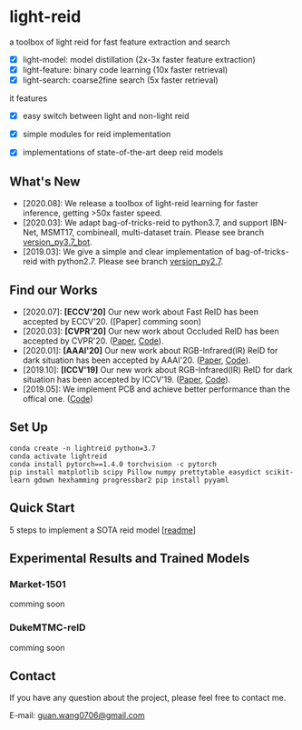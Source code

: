 # light-reid
a toolbox of light reid for fast feature extraction and search 
- [x] light-model: model distillation (2x-3x faster feature extraction)
- [x] light-feature: binary code learning (10x faster retrieval)
- [x] light-search: coarse2fine search (5x faster retrieval)

it features
- [x] easy switch between light and non-light reid
- [x] simple modules for reid implementation
- [x] implementations of state-of-the-art deep reid models 


## What's New
- [2020.08]: We release a toolbox of light-reid learning for faster inference, getting >50x faster speed.
- [2020.03]: We adapt bag-of-tricks-reid to python3.7, and support IBN-Net, MSMT17, combineall, multi-dataset train. Please see branch [version_py3.7_bot](https://github.com/wangguanan/light-reid/tree/version_py3.7_bot).
- [2019.03]: We give a simple and clear implementation of bag-of-tricks-reid with python2.7. Please see branch [version_py2.7](https://github.com/wangguanan/light-reid/tree/version_py2.7).

## Find our Works
* [2020.07]: **[ECCV'20]** Our new work about Fast ReID has been accepted by ECCV'20. ([Paper] comming soon)
* [2020.03]: **[CVPR'20]** Our new work about Occluded ReID has been accepted by CVPR'20. ([Paper](https://arxiv.org/abs/2003.08177), [Code](https://github.com/wangguanan/HOReID)).
* [2020.01]: **[AAAI'20]** Our new work about RGB-Infrared(IR) ReID for dark situation has been accepted by AAAI'20. ([Paper](https://arxiv.org/pdf/2002.04114.pdf), [Code](https://github.com/wangguanan/JSIA-ReID)).
* [2019.10]: **[ICCV'19]** Our new work about RGB-Infrared(IR) ReID for dark situation has been accepted by ICCV'19. ([Paper](http://openaccess.thecvf.com/content_ICCV_2019/papers/Wang_RGB-Infrared_Cross-Modality_Person_Re-Identification_via_Joint_Pixel_and_Feature_Alignment_ICCV_2019_paper.pdf), [Code](https://github.com/wangguanan/AlignGAN)).
* [2019.05]: We implement PCB and achieve better performance than the offical one. ([Code](https://github.com/wangguanan/Pytorch-Person-ReID-Baseline-PCB-Beyond-Part-Models))


## Set Up
```shell script
conda create -n lightreid python=3.7
conda activate lightreid
conda install pytorch==1.4.0 torchvision -c pytorch
pip install matplotlib scipy Pillow numpy prettytable easydict scikit-learn gdown hexhamming progressbar2 pip install pyyaml
```


## Quick Start 
5 steps to implement a SOTA reid model [[readme](./examples/bagtricks/main.py)]


## Experimental Results and Trained Models

### Market-1501

comming soon

### DukeMTMC-reID

comming soon


## Contact
If you have any question about the project, please feel free to contact me.

E-mail: guan.wang0706@gmail.com